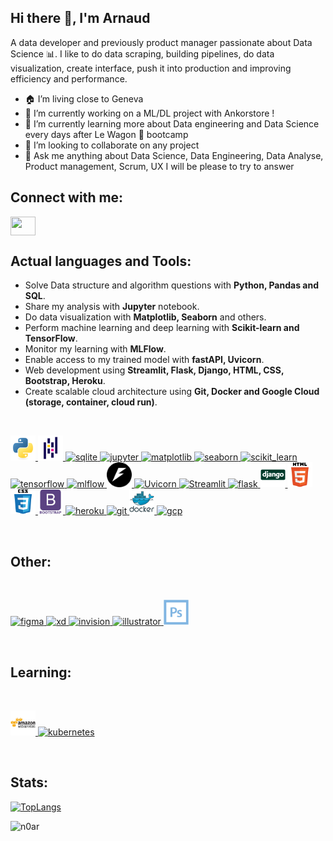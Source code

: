 <h2>Hi there 👋, I'm Arnaud</h2>

A data developer and previously product manager passionate about Data Science 📊. I like to do data scraping, building
pipelines, do data visualization, create interface, push it into production and improving efficiency and performance.

- 🏠 I’m living close to Geneva
- 🔭 I’m currently working on a ML/DL project with Ankorstore !
- 🌱 I’m currently learning more about Data engineering and Data Science every days after Le Wagon 🚂 bootcamp
- 👯 I’m looking to collaborate on any project
- 💬 Ask me anything about Data Science, Data Engineering, Data Analyse, Product management, Scrum, UX I will be please
to try to answer

<h2 align="left">Connect with me:</h2>
<p align="left">
  <a href="your link" target="blank"><img align="center"
      src="https://raw.githubusercontent.com/rahuldkjain/github-profile-readme-generator/master/src/images/icons/Social/linked-in-alt.svg"
      alt="" height="30" width="40" /></a>
</p>

<h2 align="left">Actual languages and Tools:</h2>

- Solve Data structure and algorithm questions with **Python, Pandas and SQL**.
- Share my analysis with **Jupyter** notebook.
- Do data visualization with **Matplotlib, Seaborn** and others.
- Perform machine learning and deep learning with **Scikit-learn and TensorFlow**.
- Monitor my learning with **MLFlow**.
- Enable access to my trained model with **fastAPI, Uvicorn**.
- Web development using **Streamlit, Flask, Django, HTML, CSS, Bootstrap, Heroku**.
- Create scalable cloud architecture using **Git, Docker and Google Cloud (storage, container, cloud run)**.

<br />

<p align="left">
  <a href="https://www.python.org" target="_blank" rel="noreferrer">
    <img src="https://raw.githubusercontent.com/devicons/devicon/master/icons/python/python-original.svg" alt="python"
      width="40" height="40" />
  </a>
  <a href="https://pandas.pydata.org/" target="_blank" rel="noreferrer">
    <img
      src="https://raw.githubusercontent.com/devicons/devicon/2ae2a900d2f041da66e950e4d48052658d850630/icons/pandas/pandas-original.svg"
      alt="pandas" width="40" height="40" />
  </a>
  <a href="https://www.sqlite.org/" target="_blank" rel="noreferrer">
    <img src="https://www.vectorlogo.zone/logos/sqlite/sqlite-icon.svg" alt="sqlite" width="40" height="40" />
  </a>
  
  <a href="https://jupyter.org/" target="_blank" rel="noreferrer">
    <img
      src="https://www.vectorlogo.zone/logos/jupyter/jupyter-icon.svg"
      alt="jupyter" width="40" height="40" />
  </a>
  
  <a href="https://matplotlib.org/" target="_blank" rel="noreferrer">
    <img src="https://matplotlib.org/_static/images/documentation.png" alt="matplotlib" width="40" height="40" />
  </a>
  <a href="https://seaborn.pydata.org/" target="_blank" rel="noreferrer">
    <img src="https://seaborn.pydata.org/_images/logo-mark-lightbg.svg" alt="seaborn" width="40" height="40" />
  </a>

  <a href="https://scikit-learn.org/" target="_blank" rel="noreferrer">
    <img src="https://upload.wikimedia.org/wikipedia/commons/0/05/Scikit_learn_logo_small.svg" alt="scikit_learn"
      width="40" height="40" />
  </a>
  <a href="https://www.tensorflow.org" target="_blank" rel="noreferrer">
    <img src="https://www.vectorlogo.zone/logos/tensorflow/tensorflow-icon.svg" alt="tensorflow" width="40" height="40" />
  </a>

  <a href="https://mlflow.org/" target="_blank" rel="noreferrer">
    <img src="https://databricks.com/wp-content/uploads/2021/06/MLflow-logo-pos-TM-1.png" alt="mlflow" width="40" height="40" />
  </a>  
  
  <a href="https://fastapi.tiangolo.com/" target="_blank" rel="noreferrer">
    <img src="https://raw.githubusercontent.com/simple-icons/simple-icons/9b544326e5dbddd3e8f96b16cb5059ee6d8c2787/icons/fastapi.svg" alt="FastAPI" width="40" height="40" />
  </a>
  <a href="https://www.uvicorn.org/" target="_blank" rel="noreferrer">
    <img src="https://raw.githubusercontent.com/tomchristie/uvicorn/master/docs/uvicorn.png" alt="Uvicorn" width="40" height="40" />
  </a>
  
  <a href="https://streamlit.io/" target="_blank" rel="noreferrer">
    <img src="https://upload.vectorlogo.zone/logos/streamlitio/images/abda5a6f-0d62-4d24-a16d-f7132016b2ff.svg" alt="Streamlit" width="40" height="40" />
  </a>
  <a href="https://flask.palletsprojects.com/" target="_blank" rel="noreferrer">
    <img src="https://www.vectorlogo.zone/logos/pocoo_flask/pocoo_flask-icon.svg" alt="flask" width="40" height="40" />
  </a>
  <a href="https://www.djangoproject.com/" target="_blank" rel="noreferrer">
    <img src="https://raw.githubusercontent.com/devicons/devicon/master/icons/django/django-original.svg" alt="django"
      width="40" height="40" />
  </a>

  <a href="https://www.w3.org/html/" target="_blank" rel="noreferrer">
    <img src="https://raw.githubusercontent.com/devicons/devicon/master/icons/html5/html5-original-wordmark.svg"
      alt="html5" width="40" height="40" />
  </a>
  <a href="https://www.w3schools.com/css/" target="_blank" rel="noreferrer">
    <img src="https://raw.githubusercontent.com/devicons/devicon/master/icons/css3/css3-original-wordmark.svg"
      alt="css3" width="40" height="40" />
  </a>
  <a href="https://getbootstrap.com" target="_blank" rel="noreferrer">
    <img src="https://raw.githubusercontent.com/devicons/devicon/master/icons/bootstrap/bootstrap-plain-wordmark.svg"
      alt="bootstrap" width="40" height="40" />
  </a>
  <a href="https://heroku.com" target="_blank" rel="noreferrer">
    <img src="https://www.vectorlogo.zone/logos/heroku/heroku-icon.svg" alt="heroku" width="40" height="40" />
  </a>
  
  <a href="https://git-scm.com/" target="_blank" rel="noreferrer">
    <img src="https://www.vectorlogo.zone/logos/git-scm/git-scm-icon.svg" alt="git" width="40" height="40" />
  </a>
  <a href="https://www.docker.com/" target="_blank" rel="noreferrer">
    <img src="https://raw.githubusercontent.com/devicons/devicon/master/icons/docker/docker-original-wordmark.svg"
      alt="docker" width="40" height="40" />
  </a>
  <a href="https://cloud.google.com" target="_blank" rel="noreferrer">
    <img src="https://www.vectorlogo.zone/logos/google_cloud/google_cloud-icon.svg" alt="gcp" width="40" height="40" />
  </a>
</p>

<br />

<h2 align="left">Other:</h2>

<br />

<p align="left">
  <a href="https://www.figma.com/" target="_blank" rel="noreferrer">
    <img src="https://www.vectorlogo.zone/logos/figma/figma-icon.svg" alt="figma" width="40" height="40" />
  </a>
 <a href="https://www.adobe.com/products/xd.html" target="_blank" rel="noreferrer">
    <img src="https://cdn.worldvectorlogo.com/logos/adobe-xd.svg" alt="xd" width="40" height="40" />
  </a>
  <a href="https://www.invisionapp.com/" target="_blank" rel="noreferrer">
    <img src="https://www.vectorlogo.zone/logos/invisionapp/invisionapp-icon.svg" alt="invision" width="40" height="40" />
  </a>
  <a href="https://www.adobe.com/in/products/illustrator.html" target="_blank" rel="noreferrer">
    <img src="https://www.vectorlogo.zone/logos/adobe_illustrator/adobe_illustrator-icon.svg" alt="illustrator" width="40"
      height="40" />
  </a>
  <a href="https://www.photoshop.com/en" target="_blank" rel="noreferrer">
    <img src="https://raw.githubusercontent.com/devicons/devicon/master/icons/photoshop/photoshop-line.svg"
      alt="photoshop" width="40" height="40" />
  </a>
</p>

<br />

<h2 align="left">Learning:</h2>

<br />

<p align="left">
  <a href="https://aws.amazon.com" target="_blank" rel="noreferrer">
    <img
      src="https://raw.githubusercontent.com/devicons/devicon/master/icons/amazonwebservices/amazonwebservices-original-wordmark.svg"
      alt="aws" width="40" height="40" />
  </a>
  <a href="https://kubernetes.io" target="_blank" rel="noreferrer">
    <img src="https://www.vectorlogo.zone/logos/kubernetes/kubernetes-icon.svg" alt="kubernetes" width="40" height="40" />
  </a>
</p>

<br />

<h2 align="left">Stats:</h2>

[![TopLangs](https://github-readme-stats.vercel.app/api/top-langs/?username=N0ar&layout=compact)](https://github.com/N0ar/github-readme-stats)

<p align="left"> <img src="https://komarev.com/ghpvc/?username=n0ar&label=Profile%20views&color=0e75b6&style=flat"
    alt="n0ar" /> </p>
